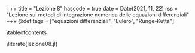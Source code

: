 +++
title = "Lezione 8"
hascode = true
date = Date(2021, 11, 22)
rss = "Lezione sui metodi di integrazione numerica delle equazioni differenziali"
+++
@def tags = ["equazioni differenziali", "Eulero", "Runge-Kutta"]

\tableofcontents <!-- you can use \toc as well -->

\literate{lezione08.jl}
